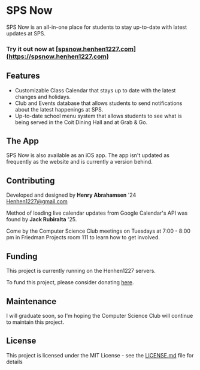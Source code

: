 # SPS Now

SPS Now is an all-in-one place for students to stay up-to-date with latest updates at SPS.

<h3>Try it out now at <ins>[spsnow.henhen1227.com](https://spsnow.henhen1227.com)</ins></h3>

## Features

 - Customizable Class Calendar that stays up to date with the latest changes and holidays.
 - Club and Events database that allows students to send notifications about the latest happenings at SPS.
 - Up-to-date school menu system that allows students to see what is being served in the Coit Dining Hall and at Grab & Go.

## The App

SPS Now is also available as an iOS app. The app isn't updated as frequently as the website and is currently a version behind. 

## Contributing

Developed and designed by **Henry Abrahamsen** '24 <Henhen1227@gmail.com>

Method of loading live calendar updates from Google Calendar's API was found by **Jack Rubiralta** '25.

Come by the Computer Science Club meetings on Tuesdays at 7:00 - 8:00 pm in Friedman Projects room 111 to learn how to get involved.

## Funding

This project is currently running on the Henhen1227 servers. 

To fund this project, please consider donating [here](https://www.buymeacoffee.com/henryabrahamsen/membership). 

## Maintenance

I will graduate soon, so I'm hoping the Computer Science Club will continue to maintain this project.

## License

This project is licensed under the MIT License - see the [LICENSE.md](LICENSE.md) file for details
